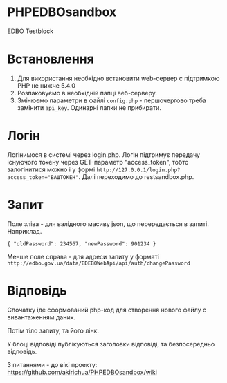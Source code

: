 # PHPEDBOsandbox
EDBO Testblock

# Встановлення

1. Для використання необхідно встановити web-сервер с підтримкою PHP не нижче 5.4.0
2. Розпаковуємо в необхідній папці веб-серверу.
3. Змінюємо параметри в файлі `config.php` - першочергово треба замінити `api_key`. Одинарні лапки не прибирати.

# Логін

Логінимося в системі через login.php.
Логін підтримує передачу існуючого токену через GET-параметр "access_token", тобто залогінитися можно і у формі `http://127.0.0.1/login.php?access_token="ВАШТОКЕН"`.
Далі переходимо до restsandbox.php.

# Запит

Поле зліва - для валідного масиву json, що перередається в запиті. Наприклад.

`{
  "oldPassword": 234567,
  "newPassword": 901234
}`

Менше поле справа - для адреси запиту у форматі `http://edbo.gov.ua/data/EDEBOWebApi/api/auth/changePassword`

# Відповідь

Спочатку іде сформований php-код для створення нового файлу с вивантаженням даних.

Потім тіло запиту, та його лінк.

У блоці відповіді публікуються заголовки відповіді, та безпосередньо відповідь.

З питаннями - до вікі проекту: https://github.com/akirichua/PHPEDBOsandbox/wiki

